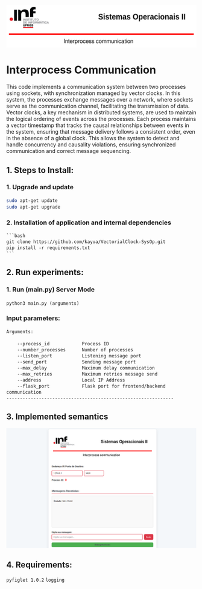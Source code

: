 ![SysOP](Resources/ScreenSysOp.png)
# Interprocess Communication
This code implements a communication system between two processes using sockets, with synchronization managed by vector clocks. In this system, the processes exchange messages over a network, where sockets serve as the communication channel, facilitating the transmission of data. Vector clocks, a key mechanism in distributed systems, are used to maintain the logical ordering of events across the processes. Each process maintains a vector timestamp that tracks the causal relationships between events in the system, ensuring that message delivery follows a consistent order, even in the absence of a global clock. This allows the system to detect and handle concurrency and causality violations, ensuring synchronized communication and correct message sequencing.

## 1. Steps to Install:



### 1. Upgrade and update
   ```bash   
   sudo apt-get update
   sudo apt-get upgrade 
   ```
### 2. Installation of application and internal dependencies
    ```bash
    git clone https://github.com/kayua/VectorialClock-SysOp.git
    pip install -r requirements.txt
    ```
   
## 2. Run experiments:


### 1. Run (main.py) Server Mode
`python3 main.py (arguments)`


### Input parameters:

    Arguments:

        --process_id            Process ID
        --number_processes      Number of processes
        --listen_port           Listening message port
        --send_port             Sending message port 
        --max_delay             Maximum delay communication
        --max_retries           Maximum retries message send
        --address               Local IP Address
        --flask_port            Flask port for frontend/backend communication
    --------------------------------------------------------------


## 3. Implemented semantics

![Execution](Resources/execution.png)

## 4. Requirements:

`pyfiglet 1.0.2`
`logging`